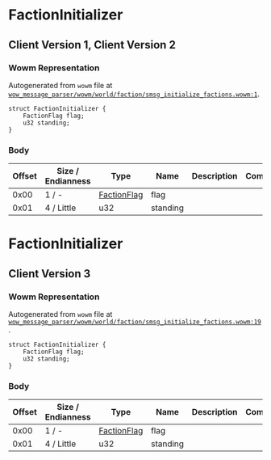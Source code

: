 # FactionInitializer

## Client Version 1, Client Version 2

### Wowm Representation

Autogenerated from `wowm` file at [`wow_message_parser/wowm/world/faction/smsg_initialize_factions.wowm:1`](https://github.com/gtker/wow_messages/tree/main/wow_message_parser/wowm/world/faction/smsg_initialize_factions.wowm#L1).
```rust,ignore
struct FactionInitializer {
    FactionFlag flag;
    u32 standing;
}
```
### Body

| Offset | Size / Endianness | Type | Name | Description | Comment |
| ------ | ----------------- | ---- | ---- | ----------- | ------- |
| 0x00 | 1 / - | [FactionFlag](factionflag.md) | flag |  |  |
| 0x01 | 4 / Little | u32 | standing |  |  |

# FactionInitializer

## Client Version 3

### Wowm Representation

Autogenerated from `wowm` file at [`wow_message_parser/wowm/world/faction/smsg_initialize_factions.wowm:19`](https://github.com/gtker/wow_messages/tree/main/wow_message_parser/wowm/world/faction/smsg_initialize_factions.wowm#L19).
```rust,ignore
struct FactionInitializer {
    FactionFlag flag;
    u32 standing;
}
```
### Body

| Offset | Size / Endianness | Type | Name | Description | Comment |
| ------ | ----------------- | ---- | ---- | ----------- | ------- |
| 0x00 | 1 / - | [FactionFlag](factionflag.md) | flag |  |  |
| 0x01 | 4 / Little | u32 | standing |  |  |

